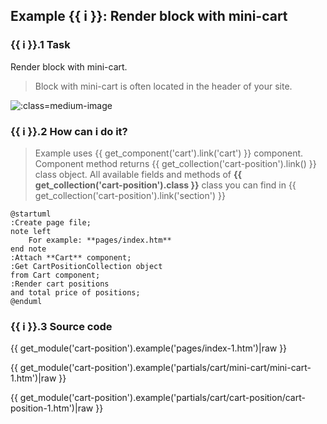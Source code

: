 ## Example {{ i }}: Render block with mini-cart

### {{ i }}.1 Task

Render block with mini-cart.

> Block with mini-cart is often located in the header of your site.

![](./../../../assets/images/fronend-cart-1.png ':class=medium-image')

### {{ i }}.2 How can i do it?

> Example uses {{ get_component('cart').link('cart') }} component.
Component method returns {{ get_collection('cart-position').link() }} class object.
All available fields and methods of **{{ get_collection('cart-position').class }}** class you can find in {{ get_collection('cart-position').link('section') }}

```plantuml
@startuml
:Create page file;
note left
    For example: **pages/index.htm**
end note
:Attach **Cart** component;
:Get CartPositionCollection object
from Cart component;
:Render cart positions
and total price of positions;
@enduml
```

### {{ i }}.3 Source code

{{ get_module('cart-position').example('pages/index-1.htm')|raw }}

{{ get_module('cart-position').example('partials/cart/mini-cart/mini-cart-1.htm')|raw }}

{{ get_module('cart-position').example('partials/cart/cart-position/cart-position-1.htm')|raw }}
